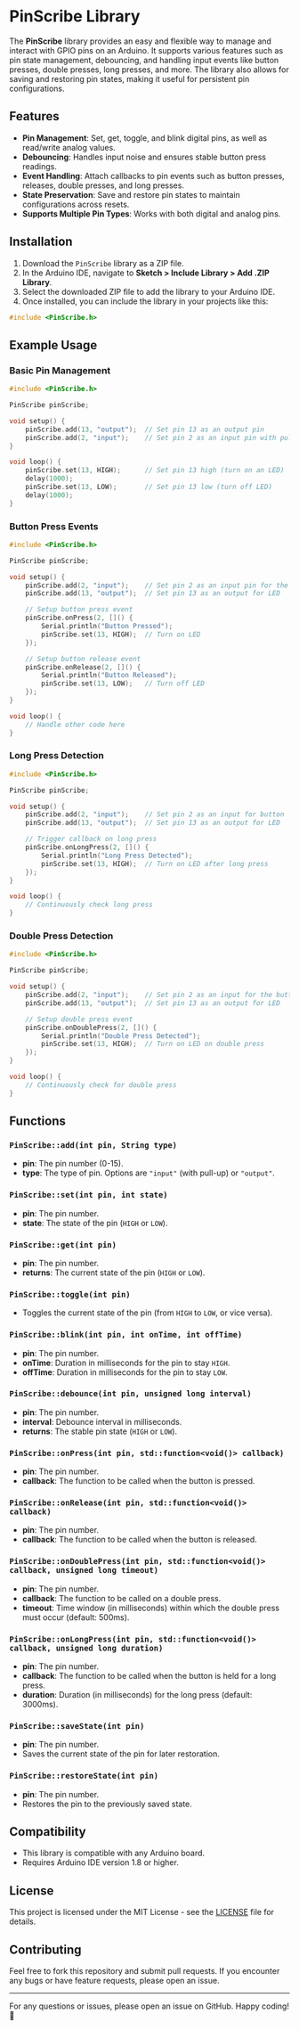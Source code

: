 # PinScribe Library

The **PinScribe** library provides an easy and flexible way to manage and interact with GPIO pins on an Arduino. It supports various features such as pin state management, debouncing, and handling input events like button presses, double presses, long presses, and more. The library also allows for saving and restoring pin states, making it useful for persistent pin configurations.

## Features

- **Pin Management**: Set, get, toggle, and blink digital pins, as well as read/write analog values.
- **Debouncing**: Handles input noise and ensures stable button press readings.
- **Event Handling**: Attach callbacks to pin events such as button presses, releases, double presses, and long presses.
- **State Preservation**: Save and restore pin states to maintain configurations across resets.
- **Supports Multiple Pin Types**: Works with both digital and analog pins.
  
## Installation

1. Download the `PinScribe` library as a ZIP file.
2. In the Arduino IDE, navigate to **Sketch > Include Library > Add .ZIP Library**.
3. Select the downloaded ZIP file to add the library to your Arduino IDE.
4. Once installed, you can include the library in your projects like this:

```cpp
#include <PinScribe.h>
```

## Example Usage

### Basic Pin Management

```cpp
#include <PinScribe.h>

PinScribe pinScribe;

void setup() {
    pinScribe.add(13, "output");  // Set pin 13 as an output pin
    pinScribe.add(2, "input");    // Set pin 2 as an input pin with pull-up resistor
}

void loop() {
    pinScribe.set(13, HIGH);      // Set pin 13 high (turn on an LED)
    delay(1000);
    pinScribe.set(13, LOW);       // Set pin 13 low (turn off LED)
    delay(1000);
}
```

### Button Press Events

```cpp
#include <PinScribe.h>

PinScribe pinScribe;

void setup() {
    pinScribe.add(2, "input");    // Set pin 2 as an input pin for the button
    pinScribe.add(13, "output");  // Set pin 13 as an output for LED

    // Setup button press event
    pinScribe.onPress(2, []() {
        Serial.println("Button Pressed");
        pinScribe.set(13, HIGH);  // Turn on LED
    });

    // Setup button release event
    pinScribe.onRelease(2, []() {
        Serial.println("Button Released");
        pinScribe.set(13, LOW);   // Turn off LED
    });
}

void loop() {
    // Handle other code here
}
```

### Long Press Detection

```cpp
#include <PinScribe.h>

PinScribe pinScribe;

void setup() {
    pinScribe.add(2, "input");    // Set pin 2 as an input for button
    pinScribe.add(13, "output");  // Set pin 13 as an output for LED

    // Trigger callback on long press
    pinScribe.onLongPress(2, []() {
        Serial.println("Long Press Detected");
        pinScribe.set(13, HIGH);  // Turn on LED after long press
    });
}

void loop() {
    // Continuously check long press
}
```

### Double Press Detection

```cpp
#include <PinScribe.h>

PinScribe pinScribe;

void setup() {
    pinScribe.add(2, "input");    // Set pin 2 as an input for the button
    pinScribe.add(13, "output");  // Set pin 13 as an output for LED

    // Setup double press event
    pinScribe.onDoublePress(2, []() {
        Serial.println("Double Press Detected");
        pinScribe.set(13, HIGH);  // Turn on LED on double press
    });
}

void loop() {
    // Continuously check for double press
}
```

## Functions

### `PinScribe::add(int pin, String type)`
- **pin**: The pin number (0-15).
- **type**: The type of pin. Options are `"input"` (with pull-up) or `"output"`.

### `PinScribe::set(int pin, int state)`
- **pin**: The pin number.
- **state**: The state of the pin (`HIGH` or `LOW`).

### `PinScribe::get(int pin)`
- **pin**: The pin number.
- **returns**: The current state of the pin (`HIGH` or `LOW`).

### `PinScribe::toggle(int pin)`
- Toggles the current state of the pin (from `HIGH` to `LOW`, or vice versa).

### `PinScribe::blink(int pin, int onTime, int offTime)`
- **pin**: The pin number.
- **onTime**: Duration in milliseconds for the pin to stay `HIGH`.
- **offTime**: Duration in milliseconds for the pin to stay `LOW`.

### `PinScribe::debounce(int pin, unsigned long interval)`
- **pin**: The pin number.
- **interval**: Debounce interval in milliseconds.
- **returns**: The stable pin state (`HIGH` or `LOW`).

### `PinScribe::onPress(int pin, std::function<void()> callback)`
- **pin**: The pin number.
- **callback**: The function to be called when the button is pressed.

### `PinScribe::onRelease(int pin, std::function<void()> callback)`
- **pin**: The pin number.
- **callback**: The function to be called when the button is released.

### `PinScribe::onDoublePress(int pin, std::function<void()> callback, unsigned long timeout)`
- **pin**: The pin number.
- **callback**: The function to be called on a double press.
- **timeout**: Time window (in milliseconds) within which the double press must occur (default: 500ms).

### `PinScribe::onLongPress(int pin, std::function<void()> callback, unsigned long duration)`
- **pin**: The pin number.
- **callback**: The function to be called when the button is held for a long press.
- **duration**: Duration (in milliseconds) for the long press (default: 3000ms).

### `PinScribe::saveState(int pin)`
- **pin**: The pin number.
- Saves the current state of the pin for later restoration.

### `PinScribe::restoreState(int pin)`
- **pin**: The pin number.
- Restores the pin to the previously saved state.

## Compatibility

- This library is compatible with any Arduino board.
- Requires Arduino IDE version 1.8 or higher.

## License

This project is licensed under the MIT License - see the [LICENSE](LICENSE) file for details.

## Contributing

Feel free to fork this repository and submit pull requests. If you encounter any bugs or have feature requests, please open an issue.

---

For any questions or issues, please open an issue on GitHub. Happy coding! 🚀
